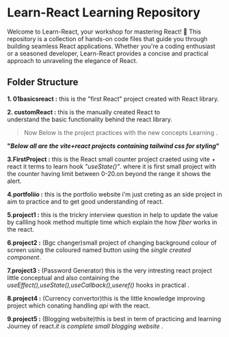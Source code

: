 
<!-- lets practice react using this code and comented notes. for better understanding.... -->

# Learn-React  Learning Repository

Welcome to Learn-React, your workshop for mastering React! 🚀 This repository is a collection of hands-on code files that guide you through building seamless React applications. Whether you're a coding enthusiast or a seasoned developer, Learn-React provides a concise and practical approach to unraveling the elegance of React.

## Folder Structure 

**1. 01basicsreact :** this is the "first React"
                    project created with React
                    library.

**2. customReact    :** this is the manually created React to    
                    understand the basic functionality 
                    behind the react library.

> Now Below is the project practices with the new concepts Learning .

**"*Below all are the vite+react projects containing tailwind css for styling*"**


**3.FirstProject     :** this is the React small counter project
                         craeted using vite + react it terms to 
                         learn hook *"useState()"*. where it is 
                         first small project with the counter 
                         having limit between 0-20.on beyond 
                         the range it shows the alert.

**4.portfoliio     :** this is the portfolio website i'm just creting
                     as an side project in aim to practice and to get 
                     good understanding of react.

**5.project1    :** this is the trickry interview question in help to
                     update the value by callling hook method multiple 
                     time which explain the how *fiber* works in the react.

**6.project2    :** (Bgc changer)small project of changing background colour
                     of screen using the coloured named button using the 
                    *single  created component*.                  
                         
**7.project3   :** (Password Generator) this is the very intresting react 
                    project little conceptual and also containing the 
                    *useEffect(),useState(),useCallback(),useref()* hooks in practical .

**8.project4    :** (Currency convertor)this is the little knowledge improving project 
                    which conating handling *api* with the react.

**9.project5    :** (Blogging website)this is best in term of practicing and learning Journey of 
                    react.*it is complete small blogging website* .
